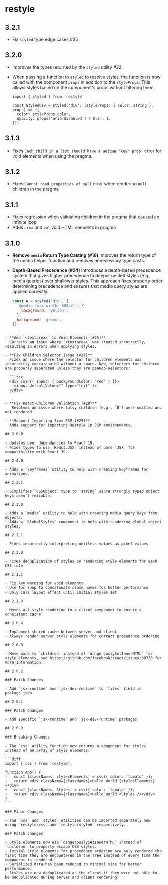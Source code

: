 # restyle

## 3.2.1

- Fix `styled` type edge cases #35

## 3.2.0

- Improves the types returned by the `styled` utility #32
- When passing a function to `styled` to resolve styles, the function is now called with the component `props` in addition to the `styleProps`. This allows styles based on the component's props without filtering them.

  ```tsx
  import { styled } from 'restyle'

  const StyledDiv = styled('div', (styleProps: { color: string }, props) => ({
    color: styleProps.color,
    opacity: props['aria-disabled'] ? 0.6 : 1,
  }))
  ```

## 3.1.3

- Fixes `Each child in a list should have a unique "key" prop.` error for void elements when using the pragma.

## 3.1.2

- Fixes `Cannot read properties of null` error when rendering `null` children in the pragma

## 3.1.1

- Fixes regression when validating children in the pragma that caused an infinite loop
- Adds `area` and `col` void HTML elements in pragma

## 3.1.0

- **Remove `media` Return Type Casting (#18)**
  Improves the return type of the media helper function and removes unnecessary type casts.

- **Depth-Based Precedence (#24)**
  Introduces a depth-based precedence system that gives higher precedence to deeper nested styles (e.g., media queries) over shallower styles. This approach fixes property order determining precedence and ensures that media query styles are applied correctly.

  ```js
  const A = styled('div', {
    '@media (max-width: 600px)': {
      background: 'yellow',
    },
    background: 'green',
  })
  ```

````

- **Add `<textarea>` to Void Elements (#25)**
  Corrects an issue where `<textarea>` was treated incorrectly, resulting in errors when applying styles.

- **Fix Children Selector Issue (#27)**
  Fixes an issue where the selector for children elements was incorrectly concatenated without a space. Now, selectors for children are properly separated unless they are pseudo-selectors:

  ```tsx
  <div css={{ input: { backgroundColor: 'red' } }}>
    <input defaultValue="" type="text" />
  </div>
  ```

- **Fix React-Children Validation (#28)**
   Resolves an issue where falsy children (e.g., `0`) were omitted and not rendered.

- **Support Importing from ESM (#29)**
  Adds support for importing Restyle in ESM environments.

## 3.0.0

- Updates peer dependencies to React 19.
- Fixes types to use `React.JSX` instead of bare `JSX` for compatibility with React 19.

## 2.4.0

- Adds a `keyframes` utility to help with creating keyframes for animations.

## 2.3.1

- Simplifies `CSSObject` type to `string` since strongly typed object keys aren't reliable.

## 2.3.0

- Adds a `media` utility to help with creating media query keys from objects.
- Adds a `GlobalStyles` component to help with rendering global object styles.

## 2.2.1

- Fixes incorrectly interpreting unitless values as pixel values

## 2.2.0

- Fixes deduplication of styles by rendering style elements for each CSS rule

## 2.1.1

- Fix key warning for void elements
- Use for loop to concatenate class names for better performance
- Only call layout effect until initial styles set

## 2.1.0

- Moves all style rendering to a client component to ensure a consistent cache

## 2.0.4

- Implement shared cache between server and client
- Always render server style elements for correct precedence ordering

## 2.0.3

- Move back to `children` instead of `dangerouslySetInnerHTML` for style elements, see https://github.com/facebook/react/issues/30738 for more information.

## 2.0.2

### Patch Changes

- Add `jsx-runtime` and `jsx-dev-runtime` to `files` field in package.json

## 2.0.1

### Patch Changes

- Add specific `jsx-runtime` and `jsx-dev-runtime` packages

## 2.0.0

### Breaking Changes

- The `css` utility function now returns a component for styles instead of an array of style elements:

```diff
import { css } from 'restyle';

function App() {
-   const [classNames, stylesElements] = css({ color: 'tomato' });
-   return <div className={classNames}>Hello World {stylesElements}</div>
+   const [classNames, Styles] = css({ color: 'tomato' });
+   return <div className={classNames}>Hello World <Styles /></div>
}
```

### Minor Changes

- The `css` and `styled` utilities can be imported separately now using `restyle/css` and `restyle/styled` respectively.

### Patch Changes

- Style elements now use `dangerouslySetInnerHTML` instead of `children` to properly escape CSS styles.
- Initial style elements for precedence ordering are only rendered the first time they are encountered in the tree instead of every time the component is rendered.
- Serialized data has been reduced to minimal size for better performance.
- Styles are now deduplicated on the client if they were not able to be deduplicated during server and client rendering.
````

